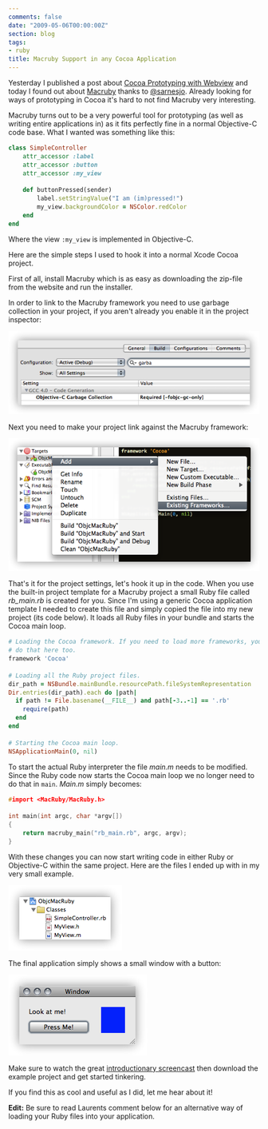 ```yaml
---
comments: false
date: "2009-05-06T00:00:00Z"
section: blog
tags:
- ruby
title: Macruby Support in any Cocoa Application
---
```

Yesterday I published a post about [Cocoa Prototyping with Webview](/blog/cocoa-prototyping-with-webview) and today I found out about [Macruby](http://www.macruby.org/) thanks to [@sarnesjo](http://twitter.com/sarnesjo). Already looking for ways of prototyping in Cocoa it's hard to not find Macruby very interesting.

Macruby turns out to be a very powerful tool for prototyping (as well as writing entire applications in) as it fits perfectly fine in a normal Objective-C code base. What I wanted was something like this:

```ruby
class SimpleController
    attr_accessor :label
    attr_accessor :button
    attr_accessor :my_view

    def buttonPressed(sender)
        label.setStringValue("I am (im)pressed!")
        my_view.backgroundColor = NSColor.redColor
    end
end
```

Where the view `:my_view` is implemented in Objective-C.

Here are the simple steps I used to hook it into a normal Xcode Cocoa project.

First of all, install Macruby which is as easy as downloading the zip-file from the website and run the installer.

In order to link to the Macruby framework you need to use garbage collection in your project, if you aren't already you enable it in the project inspector:

![Set the project to use Garbage Collection](/images/posts/macruby-in-xcode-gc.png)

Next you need to make your project link against the Macruby framework:

![Add the Macruby framework](/images/posts/macruby-in-xcode-add-framework.png)

That's it for the project settings, let's hook it up in the code. When you use the built-in project template for a Macruby project a small Ruby file called *rb\_main.rb* is created for you. Since I'm using a generic Cocoa application template I needed to create this file and simply copied the file into my new project (its code below). It loads all Ruby files in your bundle and starts the Cocoa main loop.

```ruby
# Loading the Cocoa framework. If you need to load more frameworks, you can
# do that here too.
framework 'Cocoa'

# Loading all the Ruby project files.
dir_path = NSBundle.mainBundle.resourcePath.fileSystemRepresentation
Dir.entries(dir_path).each do |path|
  if path != File.basename(__FILE__) and path[-3..-1] == '.rb'
    require(path)
  end
end

# Starting the Cocoa main loop.
NSApplicationMain(0, nil)
```

To start the actual Ruby interpreter the file *main.m* needs to be modified. Since the Ruby code now starts the Cocoa main loop we no longer need to do that in `main`. *Main.m* simply becomes:

```c
#import <MacRuby/MacRuby.h>

int main(int argc, char *argv[])
{
    return macruby_main("rb_main.rb", argc, argv);
}
```

With these changes you can now start writing code in either Ruby or Objective-C within the same project. Here are the files I ended up with in my very small example.

![Example Files](/images/posts/macruby-in-xcode-files.png)

The final application simply shows a small window with a button:

![Example window](/images/posts/macruby-in-xcode-example.png)

Make sure to watch the great [introductionary screencast](http://pragmaticstudio.com/screencasts/6-macruby) then download the example project and get started tinkering.

If you find this as cool and useful as I did, let me hear about it!

**Edit:** Be sure to read Laurents comment below for an alternative way of loading your Ruby files into your application.
